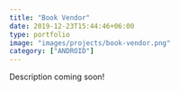 ```yaml
---
title: "Book Vendor"
date: 2019-12-23T15:44:46+06:00
type: portfolio
image: "images/projects/book-vendor.png"
category: ["ANDROID"]
---
```


Description coming soon!